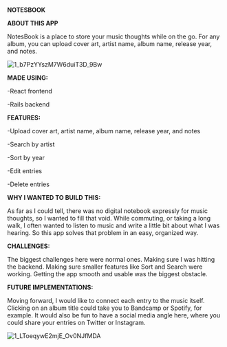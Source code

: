 **NOTESBOOK**

**ABOUT THIS APP**

NotesBook is a place to store your music thoughts while on the go. For any album, you can upload cover art, artist name, album name, release year, and notes.

![1_b7PzYYszM7W6duiT3D_9Bw](https://user-images.githubusercontent.com/53374859/113356536-65b43200-9310-11eb-88a8-b9115d7dd36e.png)

**MADE USING:**

-React frontend

-Rails backend 

**FEATURES:**

-Upload cover art, artist name, album name, release year, and notes

-Search by artist

-Sort by year 

-Edit entries

-Delete entries 

**WHY I WANTED TO BUILD THIS:**

As far as I could tell, there was no digital notebook expressly for music thoughts, so I wanted to fill that void. While commuting, or taking a long walk, I often wanted to listen to music and write a little bit about what I was hearing. So this app solves that problem in an easy, organized way.  

**CHALLENGES:**

The biggest challenges here were normal ones. Making sure I was hitting the backend. Making sure smaller features like Sort and Search were working. Getting the app smooth and usable was the biggest obstacle. 

**FUTURE IMPLEMENTATIONS:**

Moving forward, I would like to connect each entry to the music itself. Clicking on an album title could take you to Bandcamp or Spotify, for example. It would also be fun to have a social media angle here, where you could share your entries on Twitter or Instagram. 

![1_LToeqywE2mjE_Ov0NJfMDA](https://user-images.githubusercontent.com/53374859/113357111-6a2d1a80-9311-11eb-8db3-05da026990df.png)
